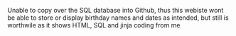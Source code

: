 Unable to copy over the SQL database into Github, thus this webiste wont be able to store or display birthday names and dates as intended, but still is worthwile as it shows HTML, SQL and jinja coding from me
